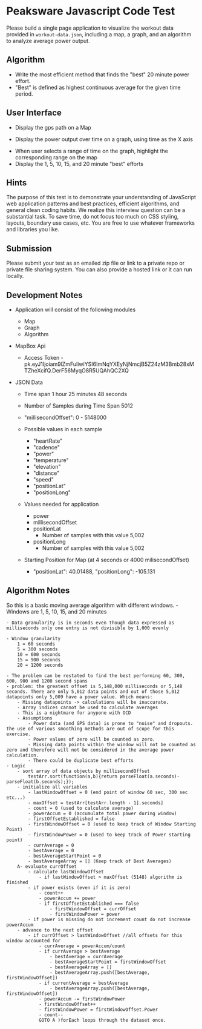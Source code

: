 
# Peaksware Javascript Code Test

Please build a single page application to visualize the workout data provided in `workout-data.json`, including a map, a graph, and an algorithm to analyze average power output.

## Algorithm
- Write the most efficient method that finds the "best" 20 minute power effort.
- "Best" is defined as highest continuous average for the given time period.

## User Interface
- Display the gps path on a Map
+ Display the power output over time on a graph, using time as the X axis
- When user selects a range of time on the graph, highlight the corresponding range on the map
- Display the 1, 5, 10, 15, and 20 minute "best" efforts

## Hints
The purpose of this test is to demonstrate your understanding of JavaScript web application patterns and best practices, efficient algorithms, and general clean coding habits. We realize this interview question can be a substantial task. To save time, do not focus too much on CSS styling, layouts, boundary use cases, etc. You are free to use whatever frameworks and libraries you like.

## Submission
Please submit your test as an emailed zip file or link to a private repo or private file sharing system. You can also provide a hosted link or it can run locally.

## Development Notes
- Application will consist of the following modules
    - Map
    - Graph
    - Algorithm

- MapBox Api
    - Access Token - pk.eyJ1Ijoiam9lZmFuIiwiYSI6ImNqYXEyNjNmcjB5Z24zM3Bmb28xMTZheXcifQ.DerF56MyqO8R5UQAhQC2XQ

- JSON Data
    - Time span 1 hour 25 minutes 48 seconds

    - Number of Samples during Time Span 5012

    - "millisecondOffset": 0 - 5148000
    
    - Possible values in each sample
        - "heartRate"
        - "cadence"
        - "power"
        - "temperature"
        - "elevation"
        - "distance"
        - "speed"
        - "positionLat"
        - "positionLong"
    
    - Values needed for application
        - power
        - millisecondOffset
        - positionLat
            - Number of samples with this value 5,002
        - positionLong
            - Number of samples with this value 5,002

    - Starting Position for Map (at 4 seconds or 4000 milisecondOffset)
        - "positionLat": 40.01488, "positionLong": -105.131


## Algorithm Notes
So this is a basic moving average algorithm with different windows. 
    - Windows are 1, 5, 10, 15, and 20 minutes
    
    - Data granularity is in seconds even though data expressed as milliseconds only one entry is not divisible by 1,000 evenly 
    
    - Window granularity
        1 = 60 seconds
        5 = 300 seconds
        10 = 600 seconds
        15 = 900 seconds
        20 = 1200 seconds
    
    - The problem can be restated to find the best performing 60, 300, 600, 900 and 1200 second spans
    - problem: the greatest offset is 5,148,000 milliseconds or 5,148 seconds. There are only 5,012 data points and out of those 5,012 datapoints only 5,009 have a power value. Which means: 
        - Missing datapoints -> calculations will be inaccurate. 
        - Array indices cannot be used to calculate averages
        - This is a nightmare for anypone with OCD
        - Assumptions
            - Power data (and GPS data) is prone to "noise" and dropouts. The use of various smoothing methods are out of scope for this exercise. 
            - Power values of zero will be counted as zero.
            - Missing data points within the window will not be counted as zero and therefore will not be considered in the average power calculation.
            - There could be duplicate best efforts
    - Logic
        - sort array of data objects by millisecondOffset
            testArr.sort(function(a,b){return parseFloat(a.seconds)- parseFloat(b.seconds);});
        - initialize all variables
            - lastWindowOffset = 0 (end point of window 60 sec, 300 sec etc...)
            - maxOffset = testArr[testArr.length - 1].seconds]
            - count = 0 (used to calculate average)
            - powerAccum = 0 (accumulate total power during window)
            - firstOffsetEstablished = false
            - firstWindowOffset = 0 (used to keep track of Window Starting Point)
            - firstWindowPower = 0 (used to keep track of Power starting point)
            - currAverage = 0
            - bestAverage = 0
            - bestAverageStartPoint = 0
            - bestAverageArray = [] (Keep track of Best Averages)
        A- evaluate currOffset
            - calculate lastWindowOffset
                - if lastWindowOffset > maxOffset (5148) algorithm is finished 
            - if power exists (even if it is zero) 
                - count++
                - powerAccum += power
                - if firstOffsetEstablished === false
                    - firstWindowOffset = currOffset
                    - firstWindowPower = power
            - if power is missing do not increment count do not increase powerAccum
        - advance to the next offset 
            - if currOffset > lastWindowOffset //all offsets for this window accounted for
                - currAverage = powerAccum/count
                - if currAverage > bestAverage  
                    - bestAverage = currAverage
                    - bestAverageStartPoint = firstWindowOffset
                    - bestAverageArray = []
                    - bestAverageArray.push([bestAverage, firstWindowOffset])
                - if currentAverage = bestAverage
                    - bestAverageArray.push([bestAverage, firstWindowOffset])
                - powerAccum -= firstWindowPower
                - firstWindowOffset++
                - firstWindowPower = firstWindowOffset.Power
                - count--
                GOTO A )forEach loops through the dataset once.

